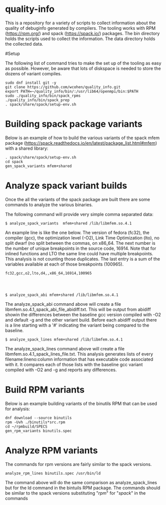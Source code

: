 # quality-info

This is a repository for a variety of scripts to collect information
about the quality of debuginfo generated by compilers. The tooling
works with RPM (https://rpm.org/) and spack (https://spack.io/)
packages. The bin directory holds the scripts used to collect the
information. The data directory holds the collected data.

#Setup

The following list of command tries to make the set up of the tooling
as easy as possible.  However, be aware that lots of diskspace is
needed to store the dozens of variant compiles.

    sudo dnf install git -y
    git clone https://github.com/wcohen/quality_info.git
    export PATH=~/quality_info/bin/:/usr/lib64/openmpi/bin:$PATH
    sudo ./quality_info/bin/spack_rpms
    ./quality_info/bin/spack_prep
    . spack/share/spack/setup-env.sh

# Building spack package variants

Below is an example of how to build the various variants of the spack
mfem package
(https://spack.readthedocs.io/en/latest/package_list.html#mfem) with a
shared library:

    . spack/share/spack/setup-env.sh
    cd spack
    gen_spack_variants mfem+shared

# Analyze spack variant builds

Once the all the variants of the spack package are built there are some
commands to analyze the various binaries.

The following command will provide very simple comma separated data:

    $ analyze_spack_variants  mfem+shared /lib/libmfem.so.4.1

An example line is like the one below.  The version of fedora (fc32),
the compiler (gcc), the optimization level (-O2), Link Time
Optimization (lto), no split dwarf (no split between the commas, on
x86_64.  The next number is the number of unique breakpoints in the
source code, 16914.  Note that for inlined functions and LTO the same
line could have multiple breakpoints. This analysis is not counting
those duplicates.  The last entry is a sum of the variables available
at each of those breakpoints (100965).

    fc32,gcc,o2,lto,d4,,x86_64,16914,100965


    

    $ analyze_spack_abi mfem+shared /lib/libmfem.so.4.1

The analyze_spack_abi command above will create a file
libmfem.so.4.1_spack_abi_file_abidiff.txt.  This will be output from
abidiff showin the differences between the baseline gcc version
compiled with -O2 and default -g and the other variant build.  Before
each abidiff output there is a line starting with a '#' indicating the
variant being compared to the baseline.

    $ analyze_spack_lines mfem+shared /lib/libmfem.so.4.1

The analyze_spack_lines command above will create a file
libmfem.so.4.1_spack_lines_file.txt. This analysis generates lists of
every filename:lineno:column information that has executable code
associated with it.  It compares each of those lists with the baseline
gcc variant compiled with -O2 and -g and reports any differences.

# Build RPM variants

Below is an example building variants of the binutils RPM that can be
used for analysis:

    dnf download --source binutils
    rpm -Uvh ./binutils*src.rpm
    cd ~/rpmbuild/SPECS
    gen_rpm_variants binutils.spec


# Analyze RPM variants

The commands for rpm versions are fairly similar to the spack
versions.

    analyze_rpm_lines binutils.spec /usr/bin/ld

The command above will do the same comparison as analyze_spack_lines
but for the ld command in the bintuils RPM package.  The commands
should be similar to the spack versions substituting "_rpm_" for
"_spack_" in the commands

